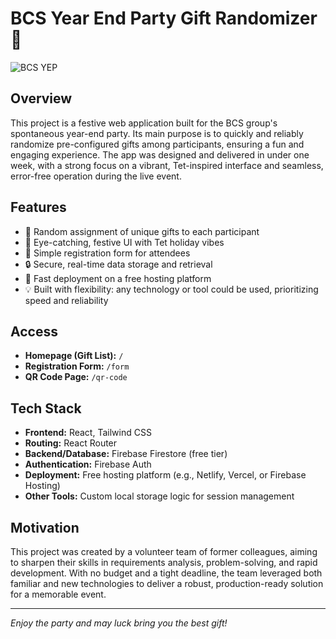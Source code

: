 # BCS Year End Party Gift Randomizer 🎉

![BCS YEP](BCS-YEP-Image.png)

## Overview

This project is a festive web application built for the BCS group's spontaneous year-end party. Its main purpose is to quickly and reliably randomize pre-configured gifts among participants, ensuring a fun and engaging experience. The app was designed and delivered in under one week, with a strong focus on a vibrant, Tet-inspired interface and seamless, error-free operation during the live event.

## Features

- 🎁 Random assignment of unique gifts to each participant
- 🏮 Eye-catching, festive UI with Tet holiday vibes
- 📝 Simple registration form for attendees
- 🔒 Secure, real-time data storage and retrieval
- 🚀 Fast deployment on a free hosting platform
- 💡 Built with flexibility: any technology or tool could be used, prioritizing speed and reliability

## Access

- **Homepage (Gift List):** `/`
- **Registration Form:** `/form`
- **QR Code Page:** `/qr-code`

## Tech Stack

- **Frontend:** React, Tailwind CSS
- **Routing:** React Router
- **Backend/Database:** Firebase Firestore (free tier)
- **Authentication:** Firebase Auth
- **Deployment:** Free hosting platform (e.g., Netlify, Vercel, or Firebase Hosting)
- **Other Tools:** Custom local storage logic for session management

## Motivation

This project was created by a volunteer team of former colleagues, aiming to sharpen their skills in requirements analysis, problem-solving, and rapid development. With no budget and a tight deadline, the team leveraged both familiar and new technologies to deliver a robust, production-ready solution for a memorable event.

---

*Enjoy the party and may luck bring you the best gift!*
